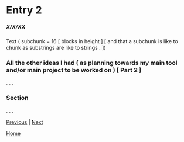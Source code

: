 # Entry 2
##### X/X/XX

Text ( subchunk = 16 [ blocks in height ] [ and that a subchunk is like to chunk as substrings are like to strings . ]) 

### All the other ideas I had ( as planning towards my main tool and/or main project to be worked on ) [ Part 2 ] 

. . . 

### Section 

. . . 

[Previous](entry01.md) | [Next](entry03.md)

[Home](../README.md)

